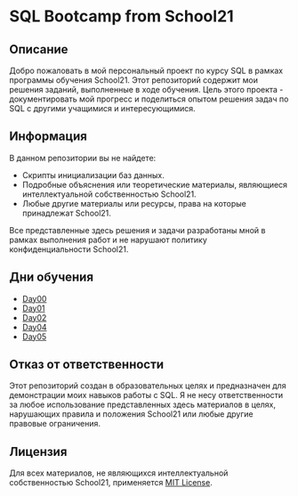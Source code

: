 # SQL Bootcamp from School21

## Описание

Добро пожаловать в мой персональный проект по курсу SQL в рамках программы обучения School21. Этот репозиторий содержит мои решения заданий, выполненные в ходе обучения. Цель этого проекта - документировать мой прогресс и поделиться опытом решения задач по SQL с другими учащимися и интересующимися.

## Информация

В данном репозитории вы не найдете:
- Скрипты инициализации баз данных.
- Подробные объяснения или теоретические материалы, являющиеся интеллектуальной собственностью School21.
- Любые другие материалы или ресурсы, права на которые принадлежат School21.

Все представленные здесь решения и задачи разработаны мной в рамках выполнения работ и не нарушают политику конфиденциальности School21.

## Дни обучения

- [Day00](src/Day00/)
- [Day01](src/Day01/)
- [Day02](src/Day02/)
- [Day04](src/Day03/)
- [Day05](src/Day04/)

## Отказ от ответственности

Этот репозиторий создан в образовательных целях и предназначен для демонстрации моих навыков работы с SQL. Я не несу ответственности за любое использование представленных здесь материалов в целях, нарушающих правила и положения School21 или любые другие правовые ограничения.
## Лицензия

Для всех материалов, не являющихся интеллектуальной собственностью School21, применяется [MIT License](LICENSE).